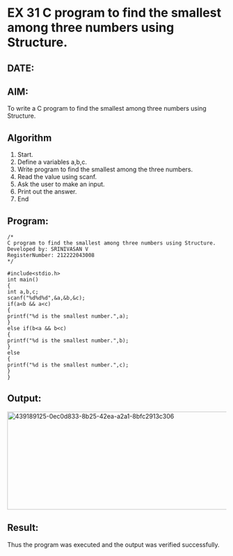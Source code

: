 # EX 31 C program to find the smallest among three numbers using Structure.
## DATE:
## AIM:
To write a C program to find the smallest among three numbers using Structure.

## Algorithm
1. Start.
2. Define a variables a,b,c.
3. Write program to find the smallest among the three numbers.
4. Read the value using scanf.
5. Ask the user to make an input.
6. Print out the answer.
7. End

## Program:
```
/*
C program to find the smallest among three numbers using Structure.
Developed by: SRINIVASAN V
RegisterNumber: 212222043008 
*/
```
```
#include<stdio.h> 
int main()
{
int a,b,c; 
scanf("%d%d%d",&a,&b,&c); 
if(a<b && a<c)
{
printf("%d is the smallest number.",a);
}
else if(b<a && b<c)
{
printf("%d is the smallest number.",b);
}
else
{
printf("%d is the smallest number.",c);
}
}
```

## Output:

<img width="1037" height="225" alt="439189125-0ec0d833-8b25-42ea-a2a1-8bfc2913c306" src="https://github.com/user-attachments/assets/e79706f0-a6c6-413b-b637-42c8c4726100" />

## Result:
Thus the program was executed and the output was verified successfully.
